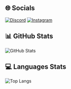 ## 🌐 Socials
[![Discord](https://img.shields.io/badge/Discord-7289DA?logo=discord&logoColor=white)](https://discord.gg/YSjPgWFG)
[![Instagram](https://img.shields.io/badge/Instagram-E4405F?logo=instagram&logoColor=white)](https://instagram.com/pvt_kartikkaiy)

## 📊 GitHub Stats
![GitHub Stats](https://github-readme-stats.vercel.app/api?username=fiestyvortax69&show_icons=true&theme=radical)

## 💻 Languages Stats
![Top Langs](https://github-readme-stats.vercel.app/api/top-langs/?username=fiestyvortax69&layout=compact)

